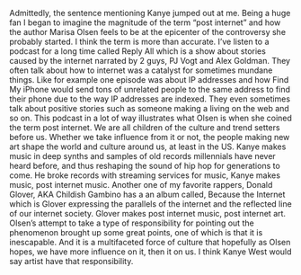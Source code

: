 Admittedly, the sentence mentioning Kanye jumped out at me. Being a huge fan I began to imagine the magnitude of the term “post internet” and how the author Marisa Olsen feels to be at the epicenter of the controversy she probably started. I think the term is more than accurate. I’ve listen to a podcast for a long time called Reply All which is a show about stories caused by the internet narrated by 2 guys, PJ Vogt and Alex Goldman. They often talk about how to internet was a catalyst for sometimes mundane things. Like for example one episode was about IP addresses and how Find My iPhone would send tons of unrelated people to the same address to find their phone due to the way IP addresses are indexed. They even sometimes talk about positive stories such as someone making a living on the web and so on. This podcast in a lot of way illustrates what Olsen is when she coined the term post internet. We are all children of the culture and trend setters before us. Whether we take influence from it or not, the people making new art shape the world and culture around us, at least in the US. Kanye makes music in deep synths and samples of old records millennials have never heard before, and thus reshaping the sound of hip hop for generations to come. He broke records with streaming services for music, Kanye makes music, post internet music. Another one of my favorite rappers, Donald Glover, AKA Childish Gambino has a an album called, Because the Internet which is Glover expressing the parallels of the internet and the reflected line of our internet society. Glover makes post internet music, post internet art. Olsen’s attempt to take a type of responsibility for pointing out the phenomenon brought up some great points, one of which is that it is inescapable. And it is a multifaceted force of culture that hopefully as Olsen hopes, we have more influence on it, then it on us. I think Kanye West would say artist have that responsibility.
